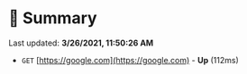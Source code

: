 # 📖 Summary
Last updated: **3/26/2021, 11:50:26 AM**

- `GET` [https://google.com](https://google.com) - **Up** (112ms)
